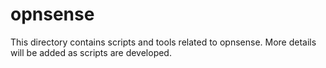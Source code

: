 # opnsense

This directory contains scripts and tools related to opnsense. More details will be added as scripts are developed.
